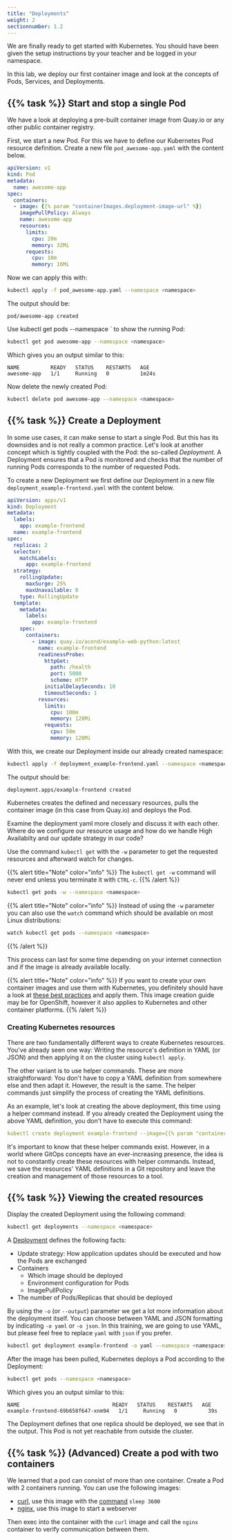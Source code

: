 ```yaml
---
title: "Deployments"
weight: 2
sectionnumber: 1.2
---
```


We are finally ready to get started with Kubernetes. You should have been given the setup instructions by your teacher and be logged in your namespace.

In this lab, we deploy our first container image and look at the concepts of Pods, Services, and Deployments.

## {{% task %}} Start and stop a single Pod

We have a look at deploying a pre-built container image from Quay.io or any other public container registry.

First, we start a new Pod. For this we have to define our Kubernetes Pod resource definition. Create a new file `pod_awesome-app.yaml` with the content below.

```yaml
apiVersion: v1
kind: Pod
metadata:
  name: awesome-app
spec:
  containers:
  - image: {{% param "containerImages.deployment-image-url" %}}
    imagePullPolicy: Always
    name: awesome-app
    resources:
      limits:
        cpu: 20m
        memory: 32Mi
      requests:
        cpu: 10m
        memory: 16Mi

```

Now we can apply this with:

```bash
kubectl apply -f pod_awesome-app.yaml --namespace <namespace>
```

The output should be:

```
pod/awesome-app created
```

Use kubectl get pods --namespace <namespace>` to show the running Pod:

```bash
kubectl get pod awesome-app --namespace <namespace>
```

Which gives you an output similar to this:

```
NAME          READY   STATUS    RESTARTS   AGE
awesome-app   1/1     Running   0          1m24s
```

Now delete the newly created Pod:

```bash
kubectl delete pod awesome-app --namespace <namespace>
```

## {{% task %}} Create a Deployment

In some use cases, it can make sense to start a single Pod. But this has its downsides and is not really a common practice. Let's look at another concept which is tightly coupled with the Pod: the so-called _Deployment_. A Deployment ensures that a Pod is monitored and checks that the number of running Pods corresponds to the number of requested Pods.

To create a new Deployment we first define our Deployment in a new file `deployment_example-frontend.yaml` with the content below.

```yaml
apiVersion: apps/v1
kind: Deployment
metadata:
  labels:
    app: example-frontend
  name: example-frontend
spec:
  replicas: 2
  selector:
    matchLabels:
      app: example-frontend
  strategy:
    rollingUpdate:
      maxSurge: 25%
      maxUnavailable: 0
    type: RollingUpdate
  template:
    metadata:
      labels:
        app: example-frontend
    spec:
      containers:
        - image: quay.io/acend/example-web-python:latest
          name: example-frontend
          readinessProbe:
            httpGet:
              path: /health
              port: 5000
              scheme: HTTP
            initialDelaySeconds: 10
            timeoutSeconds: 1
          resources:
            limits:
              cpu: 100m
              memory: 128Mi
            requests:
              cpu: 50m
              memory: 128Mi
```

With this, we create our Deployment inside our already created namespace:

```bash
kubectl apply -f deployment_example-frontend.yaml --namespace <namespace>
```

The output should be:

```
deployment.apps/example-frontend created
```

Kubernetes creates the defined and necessary resources, pulls the container image (in this case from Quay.io) and deploys the Pod.

Examine the deployment yaml more closely and discuss it with each other. Where do we configure our resource usage and how do we handle High Availabilty and our update strategy in our code?

Use the command `kubectl get` with the `-w` parameter to get the requested resources and afterward watch for changes.

{{% alert title="Note" color="info" %}}
The `kubectl get -w` command will never end unless you terminate it with `CTRL-c`.
{{% /alert %}}

```bash
kubectl get pods -w --namespace <namespace>
```

{{% alert title="Note" color="info" %}}
Instead of using the `-w` parameter you can also use the `watch` command which should be available on most Linux distributions:

```bash
watch kubectl get pods --namespace <namespace>
```

{{% /alert %}}

This process can last for some time depending on your internet connection and if the image is already available locally.

{{% alert title="Note" color="info" %}}
If you want to create your own container images and use them with Kubernetes, you definitely should have a look at [these best practices](https://docs.openshift.com/container-platform/latest/openshift_images/create-images.html) and apply them. This image creation guide may be for OpenShift, however it also applies to Kubernetes and other container platforms.
{{% /alert %}}

### Creating Kubernetes resources

There are two fundamentally different ways to create Kubernetes resources.
You've already seen one way: Writing the resource's definition in YAML (or JSON) and then applying it on the cluster using `kubectl apply`.

The other variant is to use helper commands. These are more straightforward: You don't have to copy a YAML definition from somewhere else and then adapt it.
However, the result is the same. The helper commands just simplify the process of creating the YAML definitions.

As an example, let's look at creating the above deployment, this time using a helper command instead. If you already created the Deployment using the above YAML definition, you don't have to execute this command:

```yaml
kubectl create deployment example-frontend --image={{% param "containerImages.deployment-image-url" %}} --namespace <namespace>
```

It's important to know that these helper commands exist.
However, in a world where GitOps concepts have an ever-increasing presence, the idea is not to constantly create these resources with helper commands.
Instead, we save the resources' YAML definitions in a Git repository and leave the creation and management of those resources to a tool.

## {{% task %}} Viewing the created resources

Display the created Deployment using the following command:

```bash
kubectl get deployments --namespace <namespace>
```

A [Deployment](https://kubernetes.io/docs/concepts/workloads/controllers/deployment/) defines the following facts:

* Update strategy: How application updates should be executed and how the Pods are exchanged
* Containers
  * Which image should be deployed
  * Environment configuration for Pods
  * ImagePullPolicy
* The number of Pods/Replicas that should be deployed

By using the `-o` (or `--output`) parameter we get a lot more information about the deployment itself. You can choose between YAML and JSON formatting by indicating `-o yaml` or `-o json`. In this training, we are going to use YAML, but please feel free to replace `yaml` with `json` if you prefer.

```bash
kubectl get deployment example-frontend -o yaml --namespace <namespace>
```

After the image has been pulled, Kubernetes deploys a Pod according to the Deployment:

```bash
kubectl get pods --namespace <namespace>
```

Which gives you an output similar to this:

```
NAME                              READY   STATUS    RESTARTS   AGE
example-frontend-69b658f647-xnm94   1/1     Running   0          39s
```

The Deployment defines that one replica should be deployed, we see that in the output. This Pod is not yet reachable from outside the cluster.

## {{% task %}} (Advanced) Create a pod with two containers

We learned that a pod can consist of more than one container. Create a Pod with 2 containers running. You can use the following images:

* [curl](https://hub.docker.com/r/curlimages/curl), use this image with the [command](https://kubernetes.io/docs/tasks/inject-data-application/define-command-argument-container/) `sleep 3600`
* [nginx](https://hub.docker.com/r/nginxinc/nginx-unprivileged/tags), use this image to start a webserver

Then exec into the container with the `curl` image and call the `nginx` container to verify communication between them.
